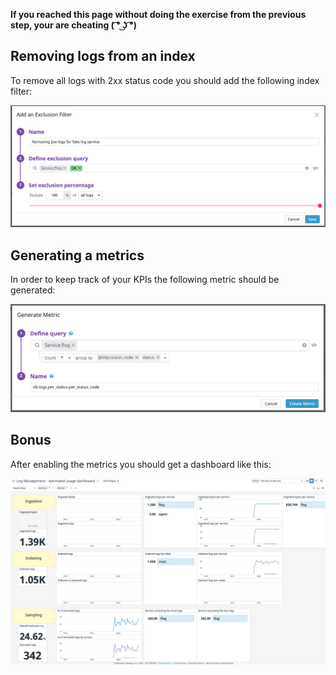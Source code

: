 **If you reached this page without doing the exercise from the previous step, your are cheating ( ͡° ͜ʖ ͡°)**

## Removing logs from an index

To remove all logs with 2xx status code you should add the following index filter:

![index-filter](https://raw.githubusercontent.com/l0k0ms/workshops/master/log-workshop-4/images/index-filter.png)

## Generating a metrics

In order to keep track of your KPIs the following metric should be generated:

![generate-metric](https://raw.githubusercontent.com/l0k0ms/workshops/master/log-workshop-4/images/generate-metric.png)

## Bonus

After enabling the metrics you should get a dashboard like this:

![log-dashboard](https://raw.githubusercontent.com/l0k0ms/workshops/master/log-workshop-4/images/log-dashboard.png)
